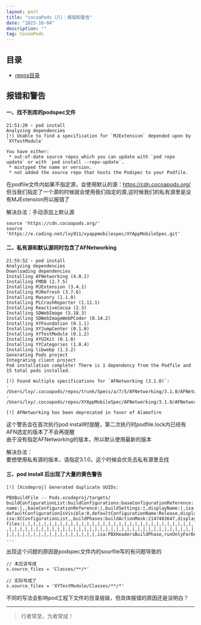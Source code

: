 ```yaml
---
layout: post
title: "cocoaPods（八）：报错和警告"
date: "2023-10-04"
description: ""
tag: CocoaPods
--- 
```





## 目录
* [repos目录](#content1)


<!-- ************************************************ -->
## <a id="content1">报错和警告</a> 

#### 一、找不到库的podspec文件

```
21:51:20 › pod install
Analyzing dependencies
[!] Unable to find a specification for `MJExtension` depended upon by `XYTestModule`

You have either:
 * out-of-date source repos which you can update with `pod repo update` or with `pod install --repo-update`.
 * mistyped the name or version.
 * not added the source repo that hosts the Podspec to your Podfile.
```
在podfile文件内如果不指定源，会使用默认的源：https://cdn.cocoapods.org/<br>
但当我们指定了一个源的时候就会使用我们指定的源,这时候我们的私有源里是没有MJExtension所以报错了<br>

解决办法：手动添加上默认源
```
source 'https://cdn.cocoapods.org/'
source 'https://e.coding.net/lxy911/xyappmobilespec/XYAppMobileSpec.git'
```

#### 二、私有源和默认源同时包含了AFNetworking

```
21:55:52 › pod install
Analyzing dependencies
Downloading dependencies
Installing AFNetworking (4.0.1)
Installing FMDB (2.7.5)
Installing MJExtension (3.4.1)
Installing MJRefresh (3.7.6)
Installing Masonry (1.1.0)
Installing PLCrashReporter (1.11.1)
Installing ReactiveCocoa (2.3)
Installing SDWebImage (5.18.3)
Installing SDWebImageWebPCoder (0.14.2)
Installing XYFoundation (0.1.1)
Installing XYJumpCenter (0.1.0)
Installing XYTestModule (0.1.2)
Installing XYUIKit (0.1.0)
Installing YYCategories (1.0.4)
Installing libwebp (1.3.2)
Generating Pods project
Integrating client project
Pod installation complete! There is 1 dependency from the Podfile and 15 total pods installed.

[!] Found multiple specifications for `AFNetworking (3.1.0)`:
- /Users/lxy/.cocoapods/repos/trunk/Specs/a/7/5/AFNetworking/3.1.0/AFNetworking.podspec.json
- /Users/lxy/.cocoapods/repos/XYAppMobileSpec/AFNetworking/3.1.0/AFNetworking.podspec

[!] AFNetworking has been deprecated in favor of Alamofire
```
这个警告会在首次执行pod install时提醒，第二次执行时podfile.lock内已经有AFN选定的版本了不会再提醒<br>
由于没有指定AFNetworking的版本，所以默认使用最新的版本<br>

解决办法：<br>
要想使用私有源的版本，请指定3.1.0，这个时候会优先去私有源里去找<br>

#### 三、pod install 后出现了大量的黄色警告

```
[!] [Xcodeproj] Generated duplicate UUIDs:

PBXBuildFile -- Pods.xcodeproj/targets/
buildConfigurationList:buildConfigurations:baseConfigurationReference:|,buildSettings:|,displayName:|,isa:|,
name:|,,baseConfigurationReference:|,buildSettings:|,displayName:|,isa:|,name:|,,
defaultConfigurationIsVisible:0,defaultConfigurationName:Release,displayName:ConfigurationList,
isa:XCConfigurationList,,buildPhases:buildActionMask:2147483647,displayName:Headers,
files:|,|,|,|,|,|,|,|,|,|,|,|,|,|,|,|,|,|,|,|,|,|,|,|,|,|,|,|,|,|,|,|,|,|,|,|,|,|,|,|,|,|,|,|,|,|,|,|,|,|,|,|
,|,|,|,|,|,|,|,|,|,|,|,|,|,|,|,|,|,|,|,|,|,|,|,|,|,|,|,|,|,|,|,|,|,|,|,|,|,|,|,|,|,|,|,|,|,|,|,|,|,|,|,|,|,|,
|,|,|,|,|,|,|,|,|,|,|,|,|,|,|,|,|,isa:PBXHeadersBuildPhase,runOnlyForDeploymentPostprocessing:0,,buildActionMask:2147483647,displayName:Sources,files
...
```
出现这个问题的原因是podspec文件内的sourfile写的有问题导致的
```
// 本应该写成
s.source_files = 'Classes/**/*'

// 实际写成了
s.source_files = 'XYTestModule/Classes/**/*'
```
不同的写法会影响pod工程下文件的目录层级，但具体报错的原因还是没明白？

----------
>  行者常至，为者常成！



